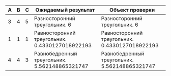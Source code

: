 | A | B | C | Ожидаемый результат                            | Объект проверки                                 |
| - | - | - | ----------------------------------------------- | ----------------------------------------------- |
| 3 | 4 | 5 | Разносторонний треугольник. 6                   | Разносторонний треугольник. 6                   |
| 1 | 1 | 1 | Равносторонний треугольник.  0.4330127018922193 | Равносторонний треугольник.  0.4330127018922193 |
| 4 | 4 | 3 | Равнобедренный треугольник. 5.562148865321747   | Равнобедренный треугольник. 5.562148865321747   |